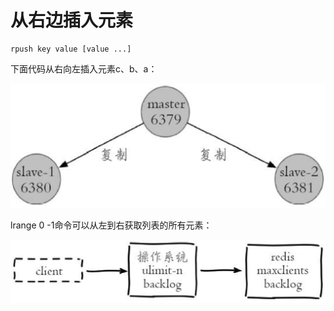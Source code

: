 # 从右边插入元素

```text
rpush key value [value ...]
```

下面代码从右向左插入元素c、b、a：

![](../../.gitbook/assets/image%20%28150%29.png)

lrange 0 -1命令可以从左到右获取列表的所有元素：

![](../../.gitbook/assets/image%20%28117%29.png)

